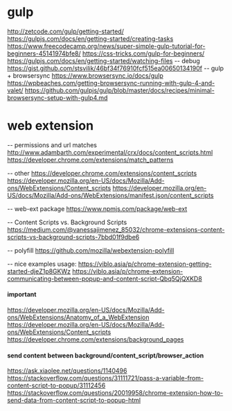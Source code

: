 # gulp

http://zetcode.com/gulp/getting-started/
https://gulpjs.com/docs/en/getting-started/creating-tasks
https://www.freecodecamp.org/news/super-simple-gulp-tutorial-for-beginners-45141974bfe8/
https://css-tricks.com/gulp-for-beginners/
https://gulpjs.com/docs/en/getting-started/watching-files
-- debug
https://gist.github.com/stsvilik/46bf34f76910fcf515ea00650134190f
-- gulp + browsersync
https://www.browsersync.io/docs/gulp
https://wpbeaches.com/getting-browsersync-running-with-gulp-4-and-valet/
https://github.com/gulpjs/gulp/blob/master/docs/recipes/minimal-browsersync-setup-with-gulp4.md

# web extension
-- permissions and url matches
http://www.adambarth.com/experimental/crx/docs/content_scripts.html
https://developer.chrome.com/extensions/match_patterns

-- other
https://developer.chrome.com/extensions/content_scripts
https://developer.mozilla.org/en-US/docs/Mozilla/Add-ons/WebExtensions/Content_scripts
https://developer.mozilla.org/en-US/docs/Mozilla/Add-ons/WebExtensions/manifest.json/content_scripts

-- web-ext package
https://www.npmjs.com/package/web-ext

-- Content Scripts vs. Background Scripts
https://medium.com/@vanessajimenez_85032/chrome-extensions-content-scripts-vs-background-scripts-7bbd01f9dbe6

-- polyfill 
https://github.com/mozilla/webextension-polyfill

-- nice examples usage:
https://viblo.asia/p/chrome-extension-getting-started-djeZ1p8GKWz
https://viblo.asia/p/chrome-extension-communicating-between-popup-and-content-script-Qbq5QjQXKD8


#### important
https://developer.mozilla.org/en-US/docs/Mozilla/Add-ons/WebExtensions/Anatomy_of_a_WebExtension
https://developer.mozilla.org/en-US/docs/Mozilla/Add-ons/WebExtensions/Content_scripts
https://developer.chrome.com/extensions/background_pages

#### send content between background/content_script/browser_action
https://ask.xiaolee.net/questions/1140496
https://stackoverflow.com/questions/31111721/pass-a-variable-from-content-script-to-popup/31112456
https://stackoverflow.com/questions/20019958/chrome-extension-how-to-send-data-from-content-script-to-popup-html